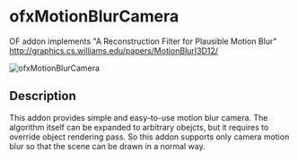 
# ofxMotionBlurCamera
OF addon implements "A Reconstruction Filter for Plausible Motion Blur"
http://graphics.cs.williams.edu/papers/MotionBlurI3D12/

![ofxMotionBlurCamera](https://raw.githubusercontent.com/hanasaan/ofxMotionBlurCamera/master/example/bin/data/motionblur.jpg)

## Description
This addon provides simple and easy-to-use motion blur camera.
The algorithm itself can be expanded to arbitrary obejcts, but it requires to override object rendering pass.
So this addon supports only camera motion blur so that the scene can be drawn in a normal way.
